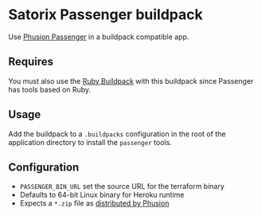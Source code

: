 Satorix Passenger buildpack
===========================

Use [Phusion Passenger](https://www.phusionpassenger.com) in a buildpack compatible app.

Requires
--------

You must also use the [Ruby Buildpack](https://github.com/heroku/heroku-buildpack-ruby) with this buildpack since Passenger has tools based on Ruby.

Usage
-----

Add the buildpack to a `.buildpacks` configuration in the root of the application directory to install the `passenger` tools.

Configuration
-------------

* `PASSENGER_BIN_URL` set the source URL for the terraform binary
* Defaults to 64-bit Linux binary for Heroku runtime
* Expects a `*.zip` file as [distributed by Phusion](https://github.com/phusion/passenger/releases)
